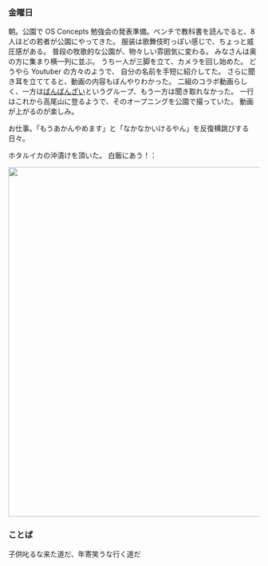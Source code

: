 ### 金曜日

朝。公園で OS Concepts 勉強会の発表準備。ベンチで教科書を読んでると、8人ほどの若者が公園にやってきた。
服装は歌舞伎町っぽい感じで、ちょっと威圧感がある。
普段の牧歌的な公園が、物々しい雰囲気に変わる。
みなさんは奥の方に集まり横一列に並ぶ。
うち一人が三脚を立て、カメラを回し始めた。
どうやら Youtuber の方々のようで、
自分の名前を手短に紹介してた。
さらに聞き耳を立ててると、動画の内容もぼんやりわかった。
二組のコラボ動画らしく、一方は[ばんばんざい](https://www.youtube.com/@Banbanzai)というグループ、もう一方は聞き取れなかった。
一行はこれから高尾山に登るようで、そのオープニングを公園で撮っていた。
動画が上がるのが楽しみ。

お仕事。「もうあかんやめます」と「なかなかいけるやん」を反復横跳びする日々。

ホタルイカの沖漬けを頂いた。
白飯にあう！：

<img src="https://i.imgur.com/T25NYem.jpg" width="700">

### ことば

子供叱るな来た道だ、年寄笑うな行く道だ